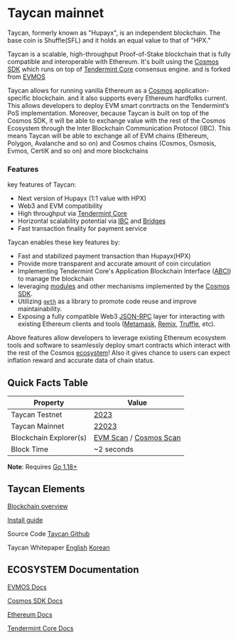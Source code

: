 # Taycan mainnet 
Taycan, formerly known as "Hupayx", is an independent blockchain. The base coin is Shuffle(SFL) and it holds an equal value to that of "HPX." 

Taycan is a scalable, high-throughput Proof-of-Stake blockchain that is fully compatible and
interoperable with Ethereum. It's built using the [Cosmos SDK](https://github.com/cosmos/cosmos-sdk/) which runs on top of [Tendermint Core](https://github.com/tendermint/tendermint) consensus engine. and is forked from [EVMOS](https://github.com/evmos/evmos/)

Taycan allows for running vanilla Ethereum as a [Cosmos](https://cosmos.network/)
application-specific blockchain. and it also supports every Ethereum hardfolks current. This allows developers to deploy EVM smart conrtracts on the Tendermint’s PoS implementation. 
Moreover, because Taycan is built on top of the Cosmos SDK, it will be able to exchange value with the rest of the Cosmos 
Ecosystem through the Inter Blockchain Communication Protocol (IBC). This means Taycan will be able to exchange all of EVM chains (Ethereum, Polygon, Avalanche and so on) and Cosmos chains (Cosmos, Osmosis, Evmos, CertiK and so on) and more blockchains

### Features

key features of Taycan:

* Next version of Hupayx (1:1 value with HPX)
* Web3 and EVM compatibility
* High throughput via [Tendermint Core](https://github.com/tendermint/tendermint)
* Horizontal scalability potential via [IBC](https://cosmos.network/ibc) and [Bridges](https://ethereum.org/en/bridges/)
* Fast transaction finality for payment service

Taycan enables these key features by:

* Fast and stabilized payment transaction than Hupayx(HPX)
* Provide more transparent and accurate amount of coin circulation
* Implementing Tendermint Core's Application Blockchain Interface ([ABCI](https://docs.tendermint.com/master/spec/abci/)) to manage the blockchain
* leveraging [modules](https://docs.cosmos.network/main/building-modules/intro.html) and other mechanisms implemented by the [Cosmos SDK](https://docs.cosmos.network/).
* Utilizing [`geth`](https://github.com/ethereum/go-ethereum) as a library to promote code reuse and improve maintainability.
* Exposing a fully compatible Web3 [JSON-RPC](./../../developers/json-rpc/server.md) layer for interacting with existing Ethereum clients and tools ([Metamask](https://github.com/evmos/evmos/tree/main/docs/users/wallets/metamask.md), [Remix](https://github.com/evmos/evmos/tree/main/docs/developers/tools/remix.md), [Truffle](https://github.com/evmos/evmos/tree/main/docs/developers/tools/truffle.md), etc).

Above features allow developers to leverage existing Ethereum ecosystem tools and
software to seamlessly deploy smart contracts which interact with the rest of the Cosmos
[ecosystem](https://cosmos.network/ecosystem)!
Also it gives chance to users can expect inflation reward and accurate data of chain status.

## Quick Facts Table

| Property                     | Value                                                |
|------------------------------|------------------------------------------------------|
 Taycan Testnet                | [2023](https://chainlist.org/chain/2023)        |
|Taycan Mainnet                | [22023](https://chainlist.org/chain/22023)                |
| Blockchain Explorer(s)       | [EVM Scan](https://taycan-evmscan.hupayx.io) / [Cosmos Scan](https://taycan-cosmoscan.hupayx.io/) |
| Block Time                   | ~2 seconds                                           |

**Note**: Requires [Go 1.18+](https://golang.org/dl/)

## Taycan Elements
[Blockchain overview](https://taycan-docs.hupayx.io/guide/index.html)

[Install guide](https://taycan-docs.hupayx.io/guide/install.html)

Source Code [Taycan Github](https://github.com/hupayx-com/evmos)

Taycan Whitepaper [English](https://taycan-docs.hupayx.io/whitePaper/en/index.html) [Korean](https://taycan-docs.hupayx.io/whitePaper/kr/index.html)


## ECOSYSTEM Documentation

[EVMOS Docs](https://docs.evmos.org/)

[Cosmos SDK Docs](https://docs.cosmos.network/)

[Ethereum Docs](https://ethereum.org/developers)

[Tendermint Core Docs](https://docs.tendermint.com/)

